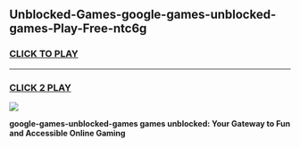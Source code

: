 
## Unblocked-Games-google-games-unblocked-games-Play-Free-ntc6g
<h3>
<a href="https://premium76.site?title=google-games-unblocked-games&ref=18A1">CLICK TO PLAY</a></h3>
<hr>

<h3>
<a href="https://premium76.site?title=google-games-unblocked-games&ref=18A1">CLICK 2 PLAY</a>
  
</h3>

<a href="https://premium76.site?title=google-games-unblocked-games&ref=18A1"><img src="https://clearcache.store/games.png"></a>


**google-games-unblocked-games games unblocked: Your Gateway to Fun and Accessible Online Gaming**
